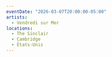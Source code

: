 ```yaml
---
eventDate: "2026-03-07T20:00:00-05:00"
artists:
  - Vendredi sur Mer
locations:
  - The Sinclair
  - Cambridge
  - États-Unis
---
```

